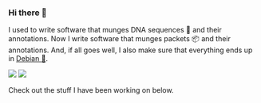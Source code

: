 ### Hi there 👋

I used to write software that munges DNA sequences 🧬 and their annotations. Now I write software that munges packets 📦 and their annotations. And, if all goes well, I also make sure that everything ends up in [Debian 🍥](https://qa.debian.org/developer.php?login=satta). 

![](https://github-readme-stats.vercel.app/api?username=satta&show_icons=true&count_private=true)
![](https://github-readme-stats.vercel.app/api/top-langs/?username=satta&count_private=true&hide=perl&layout=compact)

Check out the stuff I have been working on below.
